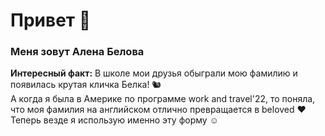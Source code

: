 #  Привет 👋
### Меня зовут Алена Белова  
**Интересный факт:** В школе мои друзья обыграли мою фамилию и появилась крутая кличка Белка! 🐿️  
А когда я была в Америке по программе  work and travel'22, то поняла, что моя фамилия на английском отлично превращается в beloved   ❤️  
Теперь везде я использую именно эту форму ☺️
